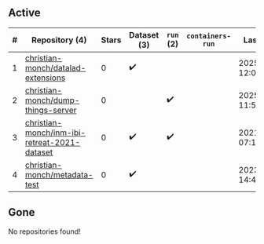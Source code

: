 ## Active
| # | Repository (4) | Stars | Dataset (3) | `run` (2) | `containers-run` | Last Modified |
| --- | --- | --- | --- | --- | --- | --- |
| 1 | [christian-monch/datalad-extensions](https://github.com/christian-monch/datalad-extensions) | 0 | :heavy_check_mark: |  |  | 2025-08-23 12:07:08+00:00 |
| 2 | [christian-monch/dump-things-server](https://github.com/christian-monch/dump-things-server) | 0 |  | :heavy_check_mark: |  | 2025-10-06 11:57:10+00:00 |
| 3 | [christian-monch/inm-ibi-retreat-2021-dataset](https://github.com/christian-monch/inm-ibi-retreat-2021-dataset) | 0 | :heavy_check_mark: | :heavy_check_mark: |  | 2021-09-28 07:17:50+00:00 |
| 4 | [christian-monch/metadata-test](https://github.com/christian-monch/metadata-test) | 0 | :heavy_check_mark: |  |  | 2023-02-24 14:46:41+00:00 |

## Gone
No repositories found!
